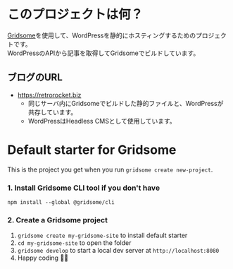 # このプロジェクトは何？

[Gridsome](https://gridsome.org/)を使用して、WordPressを静的にホスティングするためのプロジェクトです。  
WordPressのAPIから記事を取得してGridsomeでビルドしています。

## ブログのURL

* https://retrorocket.biz
  - 同じサーバ内にGridsomeでビルドした静的ファイルと、WordPressが共存しています。
  - WordPressはHeadless CMSとして使用しています。

# Default starter for Gridsome

This is the project you get when you run `gridsome create new-project`.

### 1. Install Gridsome CLI tool if you don't have

`npm install --global @gridsome/cli`

### 2. Create a Gridsome project

1. `gridsome create my-gridsome-site` to install default starter
2. `cd my-gridsome-site` to open the folder
3. `gridsome develop` to start a local dev server at `http://localhost:8080`
4. Happy coding 🎉🙌
